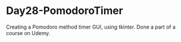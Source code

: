 # Day28-PomodoroTimer
Creating a Pomodoro method timer GUI, using tkinter. Done a part of a course on Udemy. 
